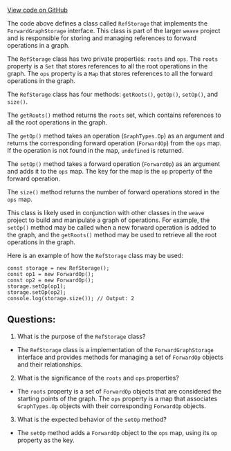 [View code on GitHub](https://github.com/wandb/weave/weave-js/src/core/engine/forwardGraph/ref.ts)

The code above defines a class called `RefStorage` that implements the `ForwardGraphStorage` interface. This class is part of the larger `weave` project and is responsible for storing and managing references to forward operations in a graph.

The `RefStorage` class has two private properties: `roots` and `ops`. The `roots` property is a `Set` that stores references to all the root operations in the graph. The `ops` property is a `Map` that stores references to all the forward operations in the graph. 

The `RefStorage` class has four methods: `getRoots()`, `getOp()`, `setOp()`, and `size()`. 

The `getRoots()` method returns the `roots` set, which contains references to all the root operations in the graph. 

The `getOp()` method takes an operation (`GraphTypes.Op`) as an argument and returns the corresponding forward operation (`ForwardOp`) from the `ops` map. If the operation is not found in the map, `undefined` is returned.

The `setOp()` method takes a forward operation (`ForwardOp`) as an argument and adds it to the `ops` map. The key for the map is the `op` property of the forward operation.

The `size()` method returns the number of forward operations stored in the `ops` map.

This class is likely used in conjunction with other classes in the `weave` project to build and manipulate a graph of operations. For example, the `setOp()` method may be called when a new forward operation is added to the graph, and the `getRoots()` method may be used to retrieve all the root operations in the graph. 

Here is an example of how the `RefStorage` class may be used:

```
const storage = new RefStorage();
const op1 = new ForwardOp();
const op2 = new ForwardOp();
storage.setOp(op1);
storage.setOp(op2);
console.log(storage.size()); // Output: 2
```
## Questions: 
 1. What is the purpose of the `RefStorage` class?
- The `RefStorage` class is a implementation of the `ForwardGraphStorage` interface and provides methods for managing a set of `ForwardOp` objects and their relationships.

2. What is the significance of the `roots` and `ops` properties?
- The `roots` property is a set of `ForwardOp` objects that are considered the starting points of the graph. The `ops` property is a map that associates `GraphTypes.Op` objects with their corresponding `ForwardOp` objects.

3. What is the expected behavior of the `setOp` method?
- The `setOp` method adds a `ForwardOp` object to the `ops` map, using its `op` property as the key.